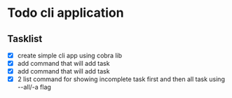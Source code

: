 # Todo cli application

## Tasklist

- [x] create simple cli app using cobra lib
- [x] add command that will add task
- [x] add command that will add task
- [x] 2 list command for showing incomplete task first and then all task using --all/-a flag
